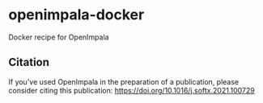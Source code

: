 # openimpala-docker
Docker recipe for OpenImpala

## Citation

If you've used OpenImpala in the preparation of a publication, please consider citing this publication: https://doi.org/10.1016/j.softx.2021.100729 
